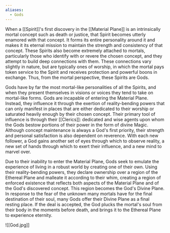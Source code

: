 ```yaml
---
aliases:
  - Gods
---
```

When a [[Spirit]]'s first discovery in the [[Material Plane]] is an intrinsically mortal concept such as death or justice, that Spirit becomes utterly enamored with that concept. It forms its entire personality around it and makes it its eternal mission to maintain the strength and consistency of that concept. These Spirits also become extremely attached to mortals, particularly those who identify with or revere the chosen concept, and they attempt to build deep connections with them. These connections vary slightly in nature, but are typically ones of worship, in which the mortal pays token service to the Spirit and receives protection and powerful boons in exchange. Thus, from the mortal perspective, these Spirits are Gods.   

Gods have by far the most mortal-like personalities of all the Spirits, and when they present themselves in visions or voices they tend to take on mortal-like forms. Gods are incapable of entering the Material Plane. Instead, they influence it through the exertion of reality-bending powers that can only manifest in places that are either dedicated to their worship or saturated heavily enough by their chosen concept. Their primary tool of influence is through their [[Clerics]]: dedicated and wise agents upon whom the Gods bestow portions of their power in the form of divine Magic. Although concept maintenance is always a God's first priority, their strength and personal satisfaction is also dependent on reverence. With each new follower, a God gains another set of eyes through which to observe reality, a new set of hands through which to exert their influence, and a new mind to marvel over.   

Due to their inability to enter the Material Plane, Gods seek to emulate the experience of living in a robust world by creating one of their own. Using their reality-bending powers, they declare ownership over a region of the Ethereal Plane and malleate it according to their whim, creating a region of enforced existence that reflects both aspects of the Material Plane and of the God's discovered concept. This region becomes the God's Divine Plane. In response to the fear of the unknown many mortals have for the final destination of their soul, many Gods offer their Divine Plane as a final resting place. If the deal is accepted, the God plucks the mortal's soul from their body in the moments before death, and brings it to the Ethereal Plane to experience eternity.

![[God.jpg]]